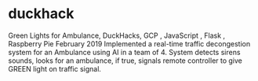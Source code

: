 # duckhack
Green Lights for Ambulance, DuckHacks, GCP ,  JavaScript , Flask , Raspberry Pie	                           February 2019
Implemented a real-time traffic decongestion system for an Ambulance using AI in a team of 4.
System detects sirens sounds, looks for an ambulance, if true, signals remote controller to give GREEN light on traffic signal.
